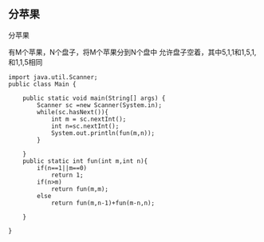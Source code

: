## 分苹果
分苹果

有M个苹果，N个盘子，将M个苹果分到N个盘中
允许盘子空着，其中5,1,1和1,5,1,和1,1,5相同

```
import java.util.Scanner;
public class Main {

	public static void main(String[] args) {
		Scanner sc =new Scanner(System.in);
		while(sc.hasNext()){
			int m = sc.nextInt();
			int n=sc.nextInt();
			System.out.println(fun(m,n));
		}
		
	}
	public static int fun(int m,int n){
		if(n==1||m==0)
			return 1;
		if(n>m)
			return fun(m,m);
		else
			return fun(m,n-1)+fun(m-n,n);
		
	}

}
```
